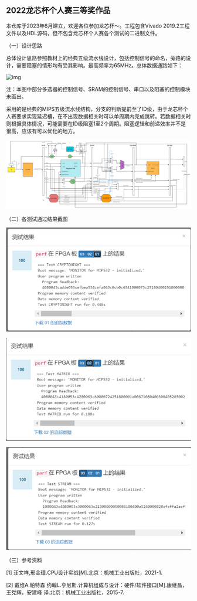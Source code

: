 2022龙芯杯个人赛三等奖作品
---------------

本仓库于2023年6月建立，欢迎各位参加龙芯杯～。工程包含Vivado 2019.2工程文件以及HDL源码，但不包含龙芯杯个人赛各个测试的二进制文件。  

（一）设计思路

​	总体设计思路参照教材上的经典五级流水线设计，包括控制信号的命名，旁路的设计，需要阻塞的情形均有受其影响。最高频率为65MHz。总体数据通路如下：

![img](file:///tmp/lu178481gxi4.tmp/lu178481gxig_tmp_53360cd45f5d37c2.png)

注：本图中部分多选器的控制信号、SRAM的控制信号、串口以及阻塞的控制模块未画出。

采用的是经典的MIPS五级流水线结构，分支的判断提前至了ID级，由于龙芯杯个人赛要求实现延迟槽，在不出现数据相关时可以单周期内完成跳转。若数据相关时则根据具体情况，可能需要在ID级阻塞1至2个周期。阻塞逻辑和前递效率并不是很高，应该有可以优化的地方。

![](./images/1)

（二）各测试通过结果截图

![image-20230612131616396](./images/2)

![image-20230612131623100](./images/3)

![](./images/4)

（三）参考资料

[1] 汪文祥,邢金璋.CPU设计实战[M].北京：机械工业出版社，2021-1.

[2] 戴维A.帕特森 约翰L.亨尼斯.计算机组成与设计：硬件/软件接口[M].康继昌，王党辉，安建峰 译.北京：机械工业出版社，2015-7.
